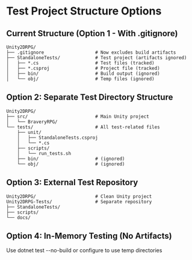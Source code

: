 # Test Project Structure Options

## Current Structure (Option 1 - With .gitignore)
```
Unity2DRPG/
├── .gitignore                   # Now excludes build artifacts
├── StandaloneTests/             # Test project (artifacts ignored)
│   ├── *.cs                     # Test files (tracked)
│   ├── *.csproj                 # Project file (tracked)
│   ├── bin/                     # Build output (ignored)
│   └── obj/                     # Temp files (ignored)
```

## Option 2: Separate Test Directory Structure
```
Unity2DRPG/
├── src/                         # Main Unity project
│   └── BraveryRPG/
└── tests/                       # All test-related files
    ├── unit/
    │   ├── StandaloneTests.csproj
    │   └── *.cs
    ├── scripts/
    │   └── run_tests.sh
    ├── bin/                     # (ignored)
    └── obj/                     # (ignored)
```

## Option 3: External Test Repository
```
Unity2DRPG/                      # Clean Unity project
Unity2DRPG-Tests/                # Separate repository
├── StandaloneTests/
├── scripts/
└── docs/
```

## Option 4: In-Memory Testing (No Artifacts)
Use dotnet test --no-build or configure to use temp directories
```

